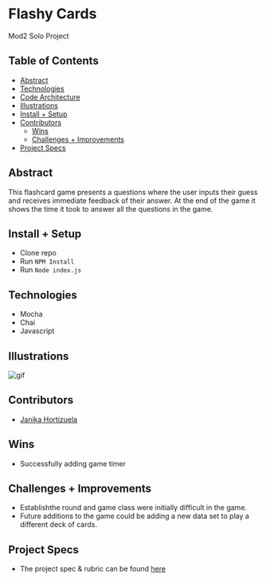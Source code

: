 

# Flashy Cards
Mod2 Solo Project


## Table of Contents
  - [Abstract](#abstract)
  - [Technologies](#technologies)
  - [Code Architecture](#code-architecture)
  - [Illustrations](#illustrations)
  - [Install + Setup](#set-up)
  - [Contributors](#contributors)
	- [Wins](#wins)
	- [Challenges + Improvements](#challenges-+-Improvements)
  - [Project Specs](#project-specs)

## Abstract
This flashcard game presents a questions where the user inputs their guess and receives immediate feedback of their answer. At the end of the game it shows the time it took to answer all the questions in the game.

## Install + Setup
  * Clone repo
  * Run `NPM Install`
  * Run `Node index.js`

## Technologies

  * Mocha
  * Chai 
  * Javascript

## Illustrations

![gif](https://user-images.githubusercontent.com/21073095/131037349-41ec9e0c-d72d-457c-9dbd-87697dfc2470.gif)

## Contributors 
  * [Janika Hortizuela](https://github.com/jhortizu01/Flashy-Cards)

## Wins
  * Successfully adding game timer

## Challenges + Improvements
  * Establishthe round and game class were initially difficult in the game.
  * Future additions to the game could be adding a new data set to play a different deck of cards.


## Project Specs
  * The project spec & rubric can be found [here](https://frontend.turing.edu/projects/flash-cards.html)
